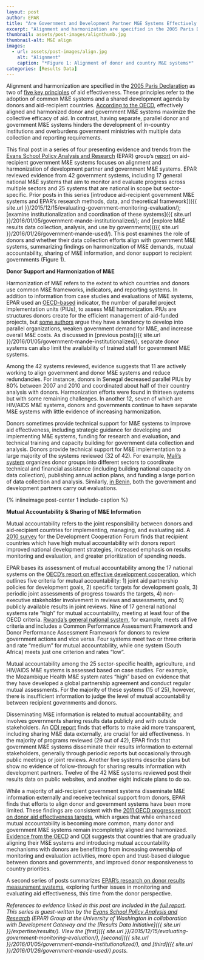 ```yaml
---
layout: post
author: EPAR
title: "Are Government and Development Partner M&E Systems Effectively Aligned and Harmonized?"
excerpt: "Alignment and harmonization are specified in the 2005 Paris Declaration as..."
thumbnail: assets/post-images/alignthumb.jpg
thumbnail-alt: M&E align
images:
  - url: assets/post-images/align.jpg
    alt: "Alignment"
    caption: "*Figure 1: Alignment of donor and country M&E systems*"
categories: [Results Data]
---
```


Alignment and harmonization are specified in the [2005 Paris Declaration](https://www.oecd.org/dac/effectiveness/34428351.pdf) as two of [five key principles](http://www.oecd.org/dac/effectiveness/parisdeclarationandaccraagendaforaction.htm) of aid effectiveness. These principles refer to the adoption of common M&E systems and a shared development agenda by donors and aid-recipient countries. [According to the OECD](http://www.oecd-ilibrary.org/development/aid-effectiveness-2011_9789264125780-en), effectively aligned and harmonized donor and government M&E systems maximize the collective efficacy of aid. In contrast, having separate, parallel donor and government M&E systems hinders the development of in-country institutions and overburdens government ministries with multiple data collection and reporting requirements.

This final post in a series of four presenting evidence and trends from the [Evans School Policy Analysis and Research](http://evans.uw.edu/centers-projects/epar/evans-school-policy-analysis-research-group) (EPAR) group’s [report](http://evans.uw.edu/centers-projects/epar/research/epar-brief-no-299-evaluating-country-me-systems) on aid-recipient government M&E systems focuses on alignment and harmonization of development partner and government M&E systems. EPAR reviewed evidence from 42 government systems, including 17 general national M&E systems that aim to monitor and evaluate progress across multiple sectors and 25 systems that are national in scope but sector-specific. Prior posts in this series [introduce aid-recipient government M&E systems and EPAR’s research methods, data, and theoretical framework](({{ site.url }}/2015/12/15/evaluating-government-monitoring-evaluation/); [examine institutionalization and coordination of these systems]({{ site.url }}/2016/01/05/government-mande-institutionalized/); and [explore M&E results data collection, analysis, and use by governments](({{ site.url }}/2016/01/26/government-mande-used/). This post examines the role of donors and whether their data collection efforts align with government M&E systems, summarizing findings on harmonization of M&E demands, mutual accountability, sharing of M&E information, and donor support to recipient governments (Figure 1).

**Donor Support and Harmonization of M&E** 

Harmonization of M&E refers to the extent to which countries and donors use common M&E frameworks, indicators, and reporting systems. In addition to information from case studies and evaluations of M&E systems, EPAR used an [OECD-based](http://www.oecd-ilibrary.org/development/aid-effectiveness-2011_9789264125780-en) indicator, the number of parallel project implementation units (PIUs), to assess M&E harmonization. PIUs are structures donors create for the efficient management of aid-funded projects, but [some authors](https://www.oecd.org/derec/adb/35249987.pdf) argue they have a tendency to develop into parallel organizations, weaken government demand for M&E, and increase overall M&E costs. As discussed in [previous posts]({{ site.url }}/2016/01/05/government-mande-institutionalized/), separate donor systems can also limit the availability of trained staff for government M&E systems.

Among the 42 systems reviewed, evidence suggests that 11 are actively working to align government and donor M&E systems and reduce redundancies. For instance, donors in Senegal decreased parallel PIUs by 80% between 2007 and 2010 and coordinated about half of their country analysis with donors. Harmonization efforts were found in thirteen systems but with some remaining challenges. In another 12, seven of which are HIV/AIDS M&E systems, donors and governments continue to have separate M&E systems with little evidence of increasing harmonization. 

Donors sometimes provide technical support for M&E systems to improve aid effectiveness, including strategic guidance for developing and implementing M&E systems, funding for research and evaluation, and technical training and capacity building for government data collection and analysis. Donors provide technical support for M&E implementation to a large majority of the systems reviewed (32 of 42). For example, [Mali’s system](http://www.theoryofchange.org/wp-content/uploads/toco_library/pdf/2010_-_Segone_-_From_Policy_To_Results-UNICEF.pdf) organizes donor groups into different sectors to coordinate technical and financial assistance (including building national capacity on data collection), publishing annual action plans, and funding a large portion of data collection and analysis. Similarly, [in Benin](http://www.internationalhealthpartnership.net/fileadmin/uploads/ihp/Documents/Country_Pages/Benin/benin_case_study_October_2011.pdf), both the government and development partners carry out evaluations.

{% inlineimage post-center 1 include-caption %}

**Mutual Accountability & Sharing of M&E Information**

Mutual accountability refers to the joint responsibility between donors and aid-recipient countries for implementing, managing, and evaluating aid. A [2010 survey](http://www.un.org/en/ecosoc/newfunct/pdf/summary-2010_ma_analysis.pdf) for the Development Cooperation Forum finds that recipient countries which have high mutual accountability with donors report improved national development strategies, increased emphasis on results monitoring and evaluation, and greater prioritization of spending needs.  

EPAR bases its assessment of mutual accountability among the 17 national systems on the [OECD’s report on effective development cooperation](http://www.oecd-ilibrary.org/development/making-development-co-operation-more-effective_9789264209305-en), which outlines five criteria for mutual accountability: 1) joint aid partnership policies for development goals, 2) specific targets for development goals, 3) periodic joint assessments of progress towards the targets, 4) non-executive stakeholder involvement in reviews and assessments, and 5) publicly available results in joint reviews. Nine of 17 general national systems rate “high” for mutual accountability, meeting at least four of the OECD criteria. [Rwanda’s general national system](https://www.google.com/url?sa=t&rct=j&q=&esrc=s&source=web&cd=1&cad=rja&uact=8&ved=0ahUKEwj9vZrzs7LKAhUC-mMKHRpMDJMQFgghMAA&url=http%3A%2F%2Ffiscus.org.uk%2F%3Fwpdmact%3Dprocess%26did%3DNTEuaG90bGluaw%3D%3D&usg=AFQjCNFSY7ba_2fG7Bpbq7ye3YznIzJnzg&sig2=OfTlsGhCzBMimyYp9i5Ucg&bvm=bv.112064104,d.cGc), for example, meets all five criteria and includes a Common Performance Assessment Framework and Donor Performance Assessment Framework for donors to review government actions and vice versa. Four systems meet two or three criteria and rate “medium” for mutual accountability, while one system (South Africa) meets just one criterion and rates “low”.

Mutual accountability among the 25 sector-specific health, agriculture, and HIV/AIDS M&E systems is assessed based on case studies. For example, the Mozambique Health M&E system rates “high” based on evidence that they have developed a global partnership agreement and conduct regular mutual assessments. For the majority of these systems (15 of 25), however, there is insufficient information to judge the level of mutual accountability between recipient governments and donors.

Disseminating M&E information is related to mutual accountability, and involves governments sharing results data publicly and with outside stakeholders. An [ODI report](http://www.un.org/en/ecosoc/newfunct/pdf/luxembourg_bp3_greater_aid_transparency.pdf) finds that efforts to make aid more transparent, including sharing M&E data externally, are crucial for aid effectiveness. In the majority of programs reviewed (29 out of 42), EPAR finds that government M&E systems disseminate their results information to external stakeholders, generally through periodic reports but occasionally through public meetings or joint reviews. Another five systems describe plans but show no evidence of follow-through for sharing results information with development partners. Twelve of the 42 M&E systems reviewed post their results data on public websites, and another eight indicate plans to do so.

While a majority of aid-recipient government systems disseminate M&E information externally and receive technical support from donors, EPAR finds that efforts to align donor and government systems have been more limited. These findings are consistent with the [2011 OECD progress report on donor aid effectiveness targets](https://www.oecd.org/dac/effectiveness/48966414.pdf), which argues that while enhanced mutual accountability is becoming more common, many donor and government M&E systems remain incompletely aligned and harmonized. [Evidence from the OECD](http://www.oecd-ilibrary.org/docserver/download/4311241ec006.pdf?expires=1453406851&id=id&accname=ocid195064&checksum=00FD4D04159D8E814B3F19BAA8D41EF1) and [ODI](http://www.odi.org/sites/odi.org.uk/files/odi-assets/events-documents/3586.pdf) suggests that countries that are gradually aligning their M&E systems and introducing mutual accountability mechanisms with donors are benefitting from increasing ownership of monitoring and evaluation activities, more open and trust-based dialogue between donors and governments, and improved donor responsiveness to country priorities.

A second series of posts summarizes [EPAR’s research on donor results measurement systems](http://evans.uw.edu/centers-projects/epar/research/epar-technical-report-300-evaluating-donor-level-results-measurement), exploring further issues in monitoring and evaluating aid effectiveness, this time from the donor perspective.


*References to evidence linked in this post are included in the [full report](http://evans.uw.edu/centers-projects/epar/research/epar-brief-no-299-evaluating-country-me-systems). This series is guest-written by the [Evans School Policy Analysis and Research](http://evans.uw.edu/centers-projects/epar/evans-school-policy-analysis-research-group) (EPAR) Group at the University of Washington in collaboration with Development Gateway and the [Results Data Initiative]({{ site.url }}/expertise/results/). View the [first]({{ site.url }}/2015/12/15/evaluating-government-monitoring-evaluation/), [second]({{ site.url }}/2016/01/05/government-mande-institutionalized/), and [third]({{ site.url }}/2016/01/26/government-mande-used/) posts.*

